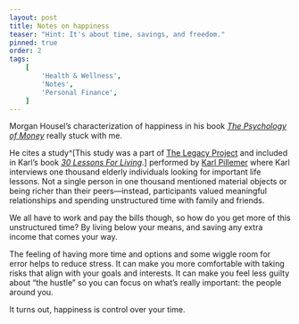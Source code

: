 ```yaml
---
layout: post
title: Notes on happiness
teaser: "Hint: It's about time, savings, and freedom."
pinned: true
order: 2
tags:
    [
        'Health & Wellness',
        'Notes',
        'Personal Finance',
    ]
---
```


Morgan Housel’s characterization of happiness in his book _[The Psychology of Money](https://www.goodreads.com/book/show/41881472-the-psychology-of-money)_ really stuck with me.

He cites a study^[This study was a part of [The Legacy Project](https://legacyproject.human.cornell.edu/) and included in Karl’s book _[30 Lessons For Living](https://www.goodreads.com/book/show/11376196-30-lessons-for-living)_.] performed by [Karl Pillemer](https://www.human.cornell.edu/people/kap6) where Karl interviews one thousand elderly individuals looking for important life lessons. Not a single person in one thousand mentioned material objects or being richer than their peers&mdash;instead, participants valued meaningful relationships and spending unstructured time with family and friends.

We all have to work and pay the bills though, so how do you get more of this unstructured time? By living below your means, and saving any extra income that comes your way.

The feeling of having more time and options and some wiggle room for error helps to reduce stress. It can make you more comfortable with taking risks that align with your goals and interests. It can make you feel less guilty about “the hustle” so you can focus on what’s really important: the people around you.

It turns out, happiness is control over your time.
